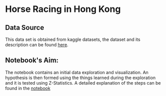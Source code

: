 # Horse Racing in Hong Kong
## Data Source
This data set is obtained from kaggle datasets, the dataset and its description can be found [here](https://www.kaggle.com/gdaley/hkracing).

## Notebook's Aim:
The notebook contains an initial data exploration and visualization. An hypothesis is then formed using the things learned during the exploration and it is tested using Z-Statistics. A detailed explanation of the steps can be found in the [notebook](https://github.com/monkeydunkey/JupyterNotebooks/blob/master/HongKongRacing/A%20Simple%20Hypothesis%20test.ipynb)
